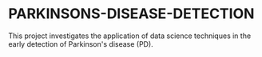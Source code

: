 # PARKINSONS-DISEASE-DETECTION
This project investigates the application of data science techniques in the early detection of Parkinson's disease (PD).
